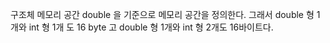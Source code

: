 구조체 메모리 공간
double 을 기준으로 메모리 공간을 정의한다. 그래서 double 형 1개와 int 형 1개 도 16 byte 고 double 형 1개와 int 형 2개도 16바이트다.
